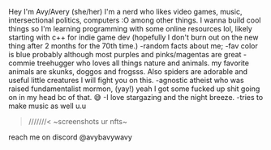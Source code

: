 Hey I'm Avy/Avery (she/her) I'm a nerd who likes video games, music, intersectional politics, computers :O among other things. 
I wanna build cool things so I'm learning programming with some online resources lol, likely starting with c++ for indie game dev (hopefully I don't burn out on the new thing after 2 months for the 70th time.)
 -random facts about me;
 -fav color is blue probably although most purples and pinks/magentas are great
 -commie treehugger who loves all things nature and animals. my favorite animals are skunks, doggos and frogsss. Also spiders are adorable and useful little creatures I will fight you on this.
 -agnostic atheist who was raised fundamentalist mormon, (yay!) yeah I got some fucked up shit going on in my head bc of that. 😅
 -I love stargazing and the night breeze. 
 -tries to make music as well u.u

 >///////< ~screenshots ur nfts~




 reach me on discord @avybavywavy

<!---
Avybavywavy/Avybavywavy is a ✨ special ✨ repository because its `README.md` (this file) appears on your GitHub profile.
You can click the Preview link to take a look at your changes.
--->
